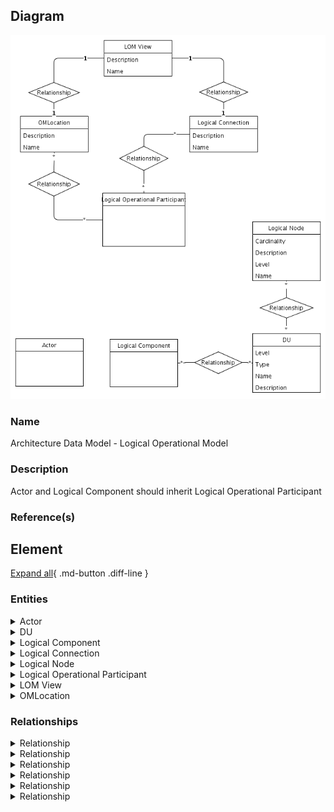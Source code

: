 

## Diagram

![Architecture Data Model - Logical Operational Model](../img/logicalerd_rkEC32a7ES3K.png)


### Name


Architecture Data Model - Logical Operational Model



### Description


Actor and Logical Component should inherit Logical Operational Participant



### Reference(s)




## Element

[Expand all](#){ .md-button .diff-line }


### Entities


    

<details markdown=1>
<summary markdown="span">Actor</summary>

<table>
    <caption></caption>
    <thead>
        <tr>
            <th></th>
            <th></th>
        </tr>
    </thead>
    <tr>
        <td> <strong>Name</strong> </td>
        <td>Actor</td>
    </tr>
    <tr>
        <td> <strong>Description</strong> </td>
        <td></td>
    </tr>
    <tr>
        <td> <strong>Attributes</strong> </td>
        
        <td>
                
                <div><strong>Description,</strong>[String]</div>
                <div></div>
                
                <div><strong>Name,</strong>[String]</div>
                <div></div>
                
                <div><strong>Type,</strong>[String]</div>
                <div></div>
                
            </td>
        
    </tr>
</table>


</details>


    

<details markdown=1>
<summary markdown="span">DU</summary>

<table>
    <caption></caption>
    <thead>
        <tr>
            <th></th>
            <th></th>
        </tr>
    </thead>
    <tr>
        <td> <strong>Name</strong> </td>
        <td>DU</td>
    </tr>
    <tr>
        <td> <strong>Description</strong> </td>
        <td></td>
    </tr>
    <tr>
        <td> <strong>Attributes</strong> </td>
        
        <td>
                
                <div><strong>Description,</strong>[String]</div>
                <div></div>
                
                <div><strong>Level,</strong>[String]</div>
                <div></div>
                
                <div><strong>Name,</strong>[String]</div>
                <div></div>
                
                <div><strong>Type,</strong>[String]</div>
                <div></div>
                
            </td>
        
    </tr>
</table>


</details>


    

<details markdown=1>
<summary markdown="span">Logical Component</summary>

<table>
    <caption></caption>
    <thead>
        <tr>
            <th></th>
            <th></th>
        </tr>
    </thead>
    <tr>
        <td> <strong>Name</strong> </td>
        <td>Logical Component</td>
    </tr>
    <tr>
        <td> <strong>Description</strong> </td>
        <td></td>
    </tr>
    <tr>
        <td> <strong>Attributes</strong> </td>
        
        <td>
                
                <div><strong>Description,</strong>[String]</div>
                <div></div>
                
                <div><strong>Level,</strong>[String]</div>
                <div></div>
                
                <div><strong>Name,</strong>[String]</div>
                <div></div>
                
            </td>
        
    </tr>
</table>


</details>


    

<details markdown=1>
<summary markdown="span">Logical Connection</summary>

<table>
    <caption></caption>
    <thead>
        <tr>
            <th></th>
            <th></th>
        </tr>
    </thead>
    <tr>
        <td> <strong>Name</strong> </td>
        <td>Logical Connection</td>
    </tr>
    <tr>
        <td> <strong>Description</strong> </td>
        <td></td>
    </tr>
    <tr>
        <td> <strong>Attributes</strong> </td>
        
        <td>
                
                <div><strong>Description,</strong>[String]</div>
                <div></div>
                
                <div><strong>Name,</strong>[String]</div>
                <div></div>
                
            </td>
        
    </tr>
</table>


</details>


    

<details markdown=1>
<summary markdown="span">Logical Node</summary>

<table>
    <caption></caption>
    <thead>
        <tr>
            <th></th>
            <th></th>
        </tr>
    </thead>
    <tr>
        <td> <strong>Name</strong> </td>
        <td>Logical Node</td>
    </tr>
    <tr>
        <td> <strong>Description</strong> </td>
        <td></td>
    </tr>
    <tr>
        <td> <strong>Attributes</strong> </td>
        
        <td>
                
                <div><strong>Cardinality,</strong>[String]</div>
                <div></div>
                
                <div><strong>Description,</strong>[String]</div>
                <div></div>
                
                <div><strong>Level,</strong>[String]</div>
                <div></div>
                
                <div><strong>Name,</strong>[String]</div>
                <div></div>
                
            </td>
        
    </tr>
</table>


</details>


    

<details markdown=1>
<summary markdown="span">Logical Operational Participant</summary>

<table>
    <caption></caption>
    <thead>
        <tr>
            <th></th>
            <th></th>
        </tr>
    </thead>
    <tr>
        <td> <strong>Name</strong> </td>
        <td>Logical Operational Participant</td>
    </tr>
    <tr>
        <td> <strong>Description</strong> </td>
        <td></td>
    </tr>
    <tr>
        <td> <strong>Attributes</strong> </td>
        
        <td>
                
            </td>
        
    </tr>
</table>


</details>


    

<details markdown=1>
<summary markdown="span">LOM View</summary>

<table>
    <caption></caption>
    <thead>
        <tr>
            <th></th>
            <th></th>
        </tr>
    </thead>
    <tr>
        <td> <strong>Name</strong> </td>
        <td>LOM View</td>
    </tr>
    <tr>
        <td> <strong>Description</strong> </td>
        <td></td>
    </tr>
    <tr>
        <td> <strong>Attributes</strong> </td>
        
        <td>
                
                <div><strong>Description,</strong>[String]</div>
                <div></div>
                
                <div><strong>Name,</strong>[String]</div>
                <div></div>
                
            </td>
        
    </tr>
</table>


</details>


    

<details markdown=1>
<summary markdown="span">OMLocation</summary>

<table>
    <caption></caption>
    <thead>
        <tr>
            <th></th>
            <th></th>
        </tr>
    </thead>
    <tr>
        <td> <strong>Name</strong> </td>
        <td>OMLocation</td>
    </tr>
    <tr>
        <td> <strong>Description</strong> </td>
        <td></td>
    </tr>
    <tr>
        <td> <strong>Attributes</strong> </td>
        
        <td>
                
                <div><strong>Description,</strong>[String]</div>
                <div></div>
                
                <div><strong>Name,</strong>[String]</div>
                <div></div>
                
            </td>
        
    </tr>
</table>


</details>


    



### Relationships


    

<details markdown=1>
<summary markdown="span">Relationship</summary>

<table>
    <caption></caption>
    <thead>
        <tr>
            <th></th>
            <th></th>
        </tr>
    </thead>
    <tr>
        <td> <strong>Name</strong> </td>
        <td>Relationship</td>
    </tr>
    <tr>
        <td> <strong>Description</strong> </td>
        <td></td>
    </tr>
    <tr>
        <td> <strong>Attributes</strong> </td>
        
        <td>
                
            </td>
        
    </tr>
    <tr>
        <td> <strong>Relationship Connections</strong> </td>
        
        <td>
                
                <div><strong>1,</strong>[1]</div>
                <div>Logical Connection</div>
                
                <div><strong>1,</strong>[1]</div>
                <div>LOM View</div>
                
            </td>
        
    </tr>
</table>


</details>


    

<details markdown=1>
<summary markdown="span">Relationship</summary>

<table>
    <caption></caption>
    <thead>
        <tr>
            <th></th>
            <th></th>
        </tr>
    </thead>
    <tr>
        <td> <strong>Name</strong> </td>
        <td>Relationship</td>
    </tr>
    <tr>
        <td> <strong>Description</strong> </td>
        <td></td>
    </tr>
    <tr>
        <td> <strong>Attributes</strong> </td>
        
        <td>
                
            </td>
        
    </tr>
    <tr>
        <td> <strong>Relationship Connections</strong> </td>
        
        <td>
                
                <div><strong>*,</strong>[*]</div>
                <div>DU</div>
                
                <div><strong>*,</strong>[*]</div>
                <div>Logical Component</div>
                
            </td>
        
    </tr>
</table>


</details>


    

<details markdown=1>
<summary markdown="span">Relationship</summary>

<table>
    <caption></caption>
    <thead>
        <tr>
            <th></th>
            <th></th>
        </tr>
    </thead>
    <tr>
        <td> <strong>Name</strong> </td>
        <td>Relationship</td>
    </tr>
    <tr>
        <td> <strong>Description</strong> </td>
        <td></td>
    </tr>
    <tr>
        <td> <strong>Attributes</strong> </td>
        
        <td>
                
            </td>
        
    </tr>
    <tr>
        <td> <strong>Relationship Connections</strong> </td>
        
        <td>
                
                <div><strong>1,</strong>[1]</div>
                <div>LOM View</div>
                
                <div><strong>1,</strong>[1]</div>
                <div>OMLocation</div>
                
            </td>
        
    </tr>
</table>


</details>


    

<details markdown=1>
<summary markdown="span">Relationship</summary>

<table>
    <caption></caption>
    <thead>
        <tr>
            <th></th>
            <th></th>
        </tr>
    </thead>
    <tr>
        <td> <strong>Name</strong> </td>
        <td>Relationship</td>
    </tr>
    <tr>
        <td> <strong>Description</strong> </td>
        <td></td>
    </tr>
    <tr>
        <td> <strong>Attributes</strong> </td>
        
        <td>
                
            </td>
        
    </tr>
    <tr>
        <td> <strong>Relationship Connections</strong> </td>
        
        <td>
                
                <div><strong>*,</strong>[*]</div>
                <div>Logical Connection</div>
                
                <div><strong>*,</strong>[*]</div>
                <div>Logical Operational Participant</div>
                
            </td>
        
    </tr>
</table>


</details>


    

<details markdown=1>
<summary markdown="span">Relationship</summary>

<table>
    <caption></caption>
    <thead>
        <tr>
            <th></th>
            <th></th>
        </tr>
    </thead>
    <tr>
        <td> <strong>Name</strong> </td>
        <td>Relationship</td>
    </tr>
    <tr>
        <td> <strong>Description</strong> </td>
        <td></td>
    </tr>
    <tr>
        <td> <strong>Attributes</strong> </td>
        
        <td>
                
            </td>
        
    </tr>
    <tr>
        <td> <strong>Relationship Connections</strong> </td>
        
        <td>
                
                <div><strong>*,</strong>[*]</div>
                <div>DU</div>
                
                <div><strong>*,</strong>[*]</div>
                <div>Logical Node</div>
                
            </td>
        
    </tr>
</table>


</details>


    

<details markdown=1>
<summary markdown="span">Relationship</summary>

<table>
    <caption></caption>
    <thead>
        <tr>
            <th></th>
            <th></th>
        </tr>
    </thead>
    <tr>
        <td> <strong>Name</strong> </td>
        <td>Relationship</td>
    </tr>
    <tr>
        <td> <strong>Description</strong> </td>
        <td></td>
    </tr>
    <tr>
        <td> <strong>Attributes</strong> </td>
        
        <td>
                
            </td>
        
    </tr>
    <tr>
        <td> <strong>Relationship Connections</strong> </td>
        
        <td>
                
                <div><strong>*,</strong>[*]</div>
                <div>Logical Operational Participant</div>
                
                <div><strong>*,</strong>[*]</div>
                <div>OMLocation</div>
                
            </td>
        
    </tr>
</table>


</details>


    

